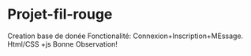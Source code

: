 # Projet-fil-rouge
Creation base de donée
Fonctionalité: Connexion+Inscription+MEssage.
Html/CSS +js
Bonne Observation!
